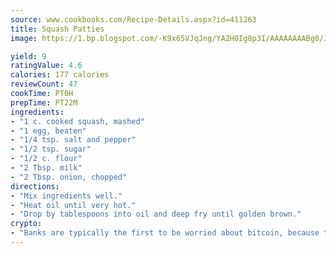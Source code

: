 ```yaml
---
source: www.cookbooks.com/Recipe-Details.aspx?id=411263
title: Squash Patties
image: https://1.bp.blogspot.com/-K9x65VJqJng/YA2H0Ig8p3I/AAAAAAAABg0/JRKr7ZzesxofwlGw6YudXad_aQn9BD52QCLcBGAsYHQ/s299/2.png

yield: 9
ratingValue: 4.6
calories: 177 calories
reviewCount: 47
cookTime: PT0H
prepTime: PT22M
ingredients:
- "1 c. cooked squash, mashed"
- "1 egg, beaten"
- "1/4 tsp. salt and pepper"
- "1/2 tsp. sugar"
- "1/2 c. flour"
- "2 Tbsp. milk"
- "2 Tbsp. onion, chopped"
directions:
- "Mix ingredients well."
- "Heat oil until very hot."
- "Drop by tablespoons into oil and deep fry until golden brown."
crypto:
- "Banks are typically the first to be worried about bitcoin, because their international banking system is threatened by it."
---
```

